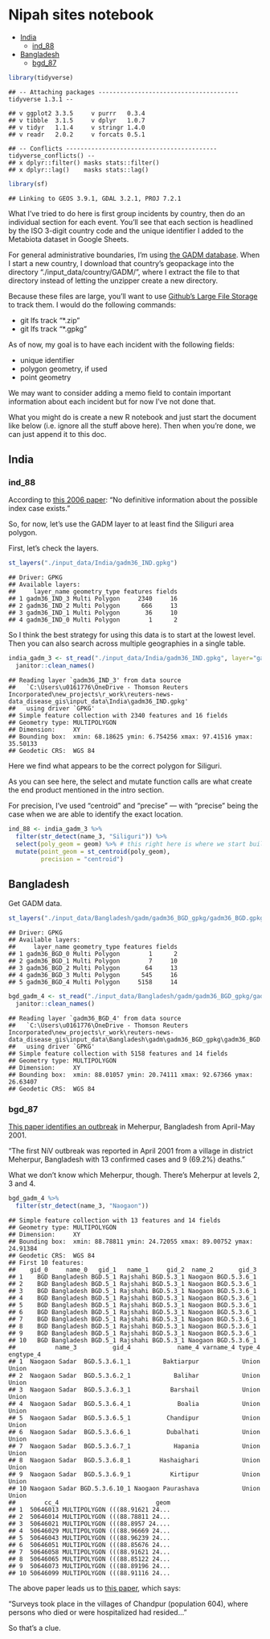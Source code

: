 Nipah sites notebook
================

-   [India](#india)
    -   [ind_88](#ind_88)
-   [Bangladesh](#bangladesh)
    -   [bgd_87](#bgd_87)

``` r
library(tidyverse)
```

    ## -- Attaching packages --------------------------------------- tidyverse 1.3.1 --

    ## v ggplot2 3.3.5     v purrr   0.3.4
    ## v tibble  3.1.5     v dplyr   1.0.7
    ## v tidyr   1.1.4     v stringr 1.4.0
    ## v readr   2.0.2     v forcats 0.5.1

    ## -- Conflicts ------------------------------------------ tidyverse_conflicts() --
    ## x dplyr::filter() masks stats::filter()
    ## x dplyr::lag()    masks stats::lag()

``` r
library(sf)
```

    ## Linking to GEOS 3.9.1, GDAL 3.2.1, PROJ 7.2.1

What I’ve tried to do here is first group incidents by country, then do
an individual section for each event. You’ll see that each section is
headlined by the ISO 3-digit country code and the unique identifier I
added to the Metabiota dataset in Google Sheets.

For general administrative boundaries, I’m using [the GADM
database](https://gadm.org/). When I start a new country, I download
that country’s geopackage into the directory
“./input_data/country/GADM/”, where I extract the file to that directory
instead of letting the unzipper create a new directory.

Because these files are large, you’ll want to use [Github’s Large File
Storage](https://git-lfs.github.com/) to track them. I would do the
following commands:

-   git lfs track “\*.zip”
-   git lfs track “\*.gpkg”

As of now, my goal is to have each incident with the following fields:

-   unique identifier
-   polygon geometry, if used
-   point geometry

We may want to consider adding a memo field to contain important
information about each incident but for now I’ve not done that.

What you might do is create a new R notebook and just start the document
like below (i.e. ignore all the stuff above here). Then when you’re
done, we can just append it to this doc.

## India

### ind_88

According to [this 2006
paper](https://www.ncbi.nlm.nih.gov/pmc/articles/PMC3373078/): “No
definitive information about the possible index case exists.”

So, for now, let’s use the GADM layer to at least find the Siliguri area
polygon.

First, let’s check the layers.

``` r
st_layers("./input_data/India/gadm36_IND.gpkg")
```

    ## Driver: GPKG 
    ## Available layers:
    ##     layer_name geometry_type features fields
    ## 1 gadm36_IND_3 Multi Polygon     2340     16
    ## 2 gadm36_IND_2 Multi Polygon      666     13
    ## 3 gadm36_IND_1 Multi Polygon       36     10
    ## 4 gadm36_IND_0 Multi Polygon        1      2

So I think the best strategy for using this data is to start at the
lowest level. Then you can also search across multiple geographies in a
single table.

``` r
india_gadm_3 <- st_read("./input_data/India/gadm36_IND.gpkg", layer="gadm36_IND_3") %>%
  janitor::clean_names()
```

    ## Reading layer `gadm36_IND_3' from data source 
    ##   `C:\Users\u0161776\OneDrive - Thomson Reuters Incorporated\new_projects\r_work\reuters-news-data_disease_gis\input_data\India\gadm36_IND.gpkg' 
    ##   using driver `GPKG'
    ## Simple feature collection with 2340 features and 16 fields
    ## Geometry type: MULTIPOLYGON
    ## Dimension:     XY
    ## Bounding box:  xmin: 68.18625 ymin: 6.754256 xmax: 97.41516 ymax: 35.50133
    ## Geodetic CRS:  WGS 84

Here we find what appears to be the correct polygon for Siliguri.

As you can see here, the select and mutate function calls are what
create the end product mentioned in the intro section.

For precision, I’ve used “centroid” and “precise” — with “precise” being
the case when we are able to identify the exact location.

``` r
ind_88 <- india_gadm_3 %>%
  filter(str_detect(name_3, "Siliguri")) %>%
  select(poly_geom = geom) %>% # this right here is where we start building the end dataset
  mutate(point_geom = st_centroid(poly_geom),
         precision = "centroid")
```

## Bangladesh

Get GADM data.

``` r
st_layers("./input_data/Bangladesh/gadm/gadm36_BGD_gpkg/gadm36_BGD.gpkg")
```

    ## Driver: GPKG 
    ## Available layers:
    ##     layer_name geometry_type features fields
    ## 1 gadm36_BGD_0 Multi Polygon        1      2
    ## 2 gadm36_BGD_1 Multi Polygon        7     10
    ## 3 gadm36_BGD_2 Multi Polygon       64     13
    ## 4 gadm36_BGD_3 Multi Polygon      545     16
    ## 5 gadm36_BGD_4 Multi Polygon     5158     14

``` r
bgd_gadm_4 <- st_read("./input_data/Bangladesh/gadm/gadm36_BGD_gpkg/gadm36_BGD.gpkg", layer="gadm36_BGD_4") %>%
  janitor::clean_names()
```

    ## Reading layer `gadm36_BGD_4' from data source 
    ##   `C:\Users\u0161776\OneDrive - Thomson Reuters Incorporated\new_projects\r_work\reuters-news-data_disease_gis\input_data\Bangladesh\gadm\gadm36_BGD_gpkg\gadm36_BGD.gpkg' 
    ##   using driver `GPKG'
    ## Simple feature collection with 5158 features and 14 fields
    ## Geometry type: MULTIPOLYGON
    ## Dimension:     XY
    ## Bounding box:  xmin: 88.01057 ymin: 20.74111 xmax: 92.67366 ymax: 26.63407
    ## Geodetic CRS:  WGS 84

### bgd_87

[This paper identifies an
outbreak](https://onlinelibrary.wiley.com/doi/full/10.1002/rmv.2010) in
Meherpur, Bangladesh from April-May 2001.

“The first NiV outbreak was reported in April 2001 from a village in
district Meherpur, Bangladesh with 13 confirmed cases and 9 (69.2%)
deaths.”

What we don’t know which Meherpur, though. There’s Meherpur at levels 2,
3 and 4.

``` r
bgd_gadm_4 %>%
  filter(str_detect(name_3, "Naogaon"))
```

    ## Simple feature collection with 13 features and 14 fields
    ## Geometry type: MULTIPOLYGON
    ## Dimension:     XY
    ## Bounding box:  xmin: 88.78811 ymin: 24.72055 xmax: 89.00752 ymax: 24.91384
    ## Geodetic CRS:  WGS 84
    ## First 10 features:
    ##    gid_0     name_0   gid_1   name_1     gid_2  name_2       gid_3
    ## 1    BGD Bangladesh BGD.5_1 Rajshahi BGD.5.3_1 Naogaon BGD.5.3.6_1
    ## 2    BGD Bangladesh BGD.5_1 Rajshahi BGD.5.3_1 Naogaon BGD.5.3.6_1
    ## 3    BGD Bangladesh BGD.5_1 Rajshahi BGD.5.3_1 Naogaon BGD.5.3.6_1
    ## 4    BGD Bangladesh BGD.5_1 Rajshahi BGD.5.3_1 Naogaon BGD.5.3.6_1
    ## 5    BGD Bangladesh BGD.5_1 Rajshahi BGD.5.3_1 Naogaon BGD.5.3.6_1
    ## 6    BGD Bangladesh BGD.5_1 Rajshahi BGD.5.3_1 Naogaon BGD.5.3.6_1
    ## 7    BGD Bangladesh BGD.5_1 Rajshahi BGD.5.3_1 Naogaon BGD.5.3.6_1
    ## 8    BGD Bangladesh BGD.5_1 Rajshahi BGD.5.3_1 Naogaon BGD.5.3.6_1
    ## 9    BGD Bangladesh BGD.5_1 Rajshahi BGD.5.3_1 Naogaon BGD.5.3.6_1
    ## 10   BGD Bangladesh BGD.5_1 Rajshahi BGD.5.3_1 Naogaon BGD.5.3.6_1
    ##           name_3          gid_4             name_4 varname_4 type_4 engtype_4
    ## 1  Naogaon Sadar  BGD.5.3.6.1_1         Baktiarpur            Union     Union
    ## 2  Naogaon Sadar  BGD.5.3.6.2_1            Balihar            Union     Union
    ## 3  Naogaon Sadar  BGD.5.3.6.3_1           Barshail            Union     Union
    ## 4  Naogaon Sadar  BGD.5.3.6.4_1             Boalia            Union     Union
    ## 5  Naogaon Sadar  BGD.5.3.6.5_1          Chandipur            Union     Union
    ## 6  Naogaon Sadar  BGD.5.3.6.6_1          Dubalhati            Union     Union
    ## 7  Naogaon Sadar  BGD.5.3.6.7_1            Hapania            Union     Union
    ## 8  Naogaon Sadar  BGD.5.3.6.8_1        Hashaighari            Union     Union
    ## 9  Naogaon Sadar  BGD.5.3.6.9_1           Kirtipur            Union     Union
    ## 10 Naogaon Sadar BGD.5.3.6.10_1 Naogaon Paurashava            Union     Union
    ##        cc_4                           geom
    ## 1  50646013 MULTIPOLYGON (((88.91621 24...
    ## 2  50646014 MULTIPOLYGON (((88.78811 24...
    ## 3  50646021 MULTIPOLYGON (((88.8957 24....
    ## 4  50646029 MULTIPOLYGON (((88.96669 24...
    ## 5  50646043 MULTIPOLYGON (((88.96239 24...
    ## 6  50646051 MULTIPOLYGON (((88.85676 24...
    ## 7  50646058 MULTIPOLYGON (((88.91621 24...
    ## 8  50646065 MULTIPOLYGON (((88.85122 24...
    ## 9  50646073 MULTIPOLYGON (((88.89196 24...
    ## 10 50646099 MULTIPOLYGON (((88.91116 24...

The above paper leads us to [this
paper](https://www.ncbi.nlm.nih.gov/pmc/articles/PMC3323384/pdf/04-0701.pdf),
which says:

“Surveys took place in the villages of Chandpur (population 604), where
persons who died or were hospitalized had resided…”

So that’s a clue.
